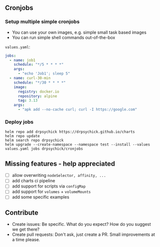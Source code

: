 ## Cronjobs

### Setup multiple simple cronjobs
* You can use your own images, e.g. simple small task based images
* You can run simple shell commands out-of-the-box

`values.yaml`:
```yaml
jobs:
  - name: job1
    schedule: "*/5 * * * *"
    args:
      - "echo 'Job1'; sleep 5"
  - name: curl-30-min
    schedule: "*/30 * * * *"
    image:
      registry: docker.io
      repository: alpine
      tag: 3.13
    args:
      - "apk add --no-cache curl; curl -I https://google.com"
```

### Deploy jobs
```shell
helm repo add drpsychick https://drpsychick.github.io/charts
helm repo update
helm search repo drpsychick
helm upgrade --create-namespace --namespace test --install --values values.yaml jobs drpsychick/cronjobs
```

## Missing features - help appreciated
* [ ] allow overwriting `nodeSelector, affinity, ...`
* [ ] add charts ci pipeline
* [ ] add support for scripts via `configMap`
* [ ] add support for `volumes` + `volumeMounts`
* [ ] add some specific examples

## Contribute
* Create issues: Be specific. What do you expect? How do you suggest we get there?
* Create pull requests: Don't ask, just create a PR. Small improvements at a time please.